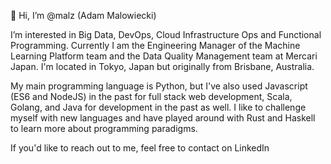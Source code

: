 👋 Hi, I’m @malz (Adam Malowiecki)

I’m interested in Big Data, DevOps, Cloud Infrastructure Ops and Functional Programming. Currently I am the Engineering Manager of the Machine Learning Platform team and the Data Quality Management team at Mercari Japan. I'm located in Tokyo, Japan but originally from Brisbane, Australia.

My main programming language is Python, but I've also used Javascript (ES6 and NodeJS) in the past for full stack web development, Scala, Golang, and Java for development in the past as well. I like to challenge myself with new languages and have played around with Rust and Haskell to learn more about programming paradigms.

If you'd like to reach out to me, feel free to contact on LinkedIn

<!---
malz/malz is a ✨ special ✨ repository because its `README.md` (this file) appears on your GitHub profile.
You can click the Preview link to take a look at your changes.
--->
